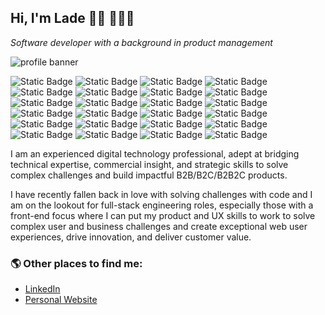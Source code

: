 

## Hi, I'm Lade 👋🏾 👨🏾‍💻
_Software developer with a background in product management_

![profile banner](https://github.com/user-attachments/assets/1ae55369-b6ce-4e77-aa72-53e16becb37c)

![Static Badge](https://img.shields.io/badge/GitHub-black?logo=github)
![Static Badge](https://img.shields.io/badge/HTML5-black?logo=html5) 
![Static Badge](https://img.shields.io/badge/CSS3-black?logo=css3)
![Static Badge](https://img.shields.io/badge/TailwindCSS-black?logo=tailwindcss)
![Static Badge](https://img.shields.io/badge/JavaScript-black?logo=javascript)
![Static Badge](https://img.shields.io/badge/NodeJS-black?logo=nodedotjs)
![Static Badge](https://img.shields.io/badge/npm-black?logo=npm)
![Static Badge](https://img.shields.io/badge/TypeScript-black?logo=typescript)
![Static Badge](https://img.shields.io/badge/React-black?logo=react)
![Static Badge](https://img.shields.io/badge/Express-black?logo=express)
![Static Badge](https://img.shields.io/badge/Jest-black?logo=jest)
![Static Badge](https://img.shields.io/badge/React%20Testing%20Library-black?logo=rtl)
![Static Badge](https://img.shields.io/badge/Vite-black?logo=vite)
![Static Badge](https://img.shields.io/badge/Vitest-black?logo=vitest)
![Static Badge](https://img.shields.io/badge/Python-black?logo=python)
![Static Badge](https://img.shields.io/badge/Django-black?logo=django)
![Static Badge](https://img.shields.io/badge/PostgreSQL-black?logo=postgresql)
![Static Badge](https://img.shields.io/badge/MongoDB-black?logo=mongodb)
![Static Badge](https://img.shields.io/badge/Postman-black?logo=postman)
![Static Badge](https://img.shields.io/badge/Jira-black?logo=jira)
![Static Badge](https://img.shields.io/badge/Confluence-black?logo=confluence)
![Static Badge](https://img.shields.io/badge/Miro-black?logo=miro)
![Static Badge](https://img.shields.io/badge/Trello-black?logo=trello)
![Static Badge](https://img.shields.io/badge/Notion-black?logo=notion)


I am an experienced digital technology professional, adept at bridging technical expertise, commercial insight, and strategic skills to solve complex challenges and build impactful B2B/B2C/B2B2C products. 

I have recently fallen back in love with solving challenges with code and I am on the lookout for full-stack engineering roles, especially those with a front-end focus where I can put my product and UX skills to work to solve complex user and business challenges and create exceptional web user experiences, drive innovation, and deliver customer value.


 ### 🌎  Other places to find me:
 - [LinkedIn](https://www.linkedin.com/in/ladeoshodi/)
 - [Personal Website](https://ladeoshodi.com/)

<!--
**ladeoshodi/ladeoshodi** is a ✨ _special_ ✨ repository because its `README.md` (this file) appears on your GitHub profile.

Here are some ideas to get you started:

- 🔭 I’m currently working on ...
- 🌱 I’m currently learning ...
- 👯 I’m looking to collaborate on ...
- 🤔 I’m looking for help with ...
- 💬 Ask me about ...
- 📫 How to reach me: ...
- 😄 Pronouns: ...
- ⚡ Fun fact: ...
-->
